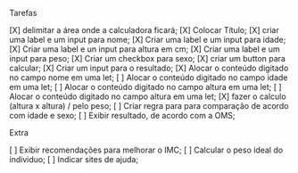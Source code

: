 Tarefas

[X] delimitar a área onde a calculadora ficará;
[X] Colocar Título;
[X] criar uma label e um input para nome;
[X] Criar uma label e um input para idade;
[X] Criar uma label e un input para altura em cm;
[X] Criar uma label e um input para peso;
[X] Criar um checkbox para sexo;
[X] criar um button para calcular;
[X] Criar um input para o resultado;
[X] Alocar o conteúdo digitado no campo nome em uma let;
[ ] Alocar o conteúdo digitado no campo idade em uma let;
[ ] Alocar o conteúdo digitado no campo altura em uma let;
[ ] Alocar o conteúdo digitado no campo altura em uma let;
[X] fazer o calculo (altura x altura) / pelo peso;
[ ] Criar regra para para comparação de acordo com idade e sexo;
[ ] Exibir resultado, de acordo com a OMS;

Extra

[ ] Exibir recomendações para melhorar o IMC;
[ ] Calcular o peso ideal do individuo;
[ ] Indicar sites de ajuda;
